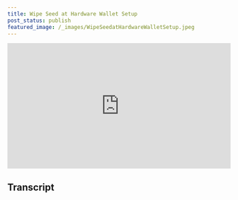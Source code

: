 ```yaml
---
title: Wipe Seed at Hardware Wallet Setup
post_status: publish
featured_image: /_images/WipeSeedatHardwareWalletSetup.jpeg
---
```


<div style="padding:56.25% 0 0 0;position:relative;"><iframe src="https://player.vimeo.com/video/841143852?badge=0&amp;autopause=0&amp;player_id=0&amp;app_id=58479" frameborder="0" allow="autoplay; fullscreen; picture-in-picture" allowfullscreen style="position:absolute;top:0;left:0;width:100%;height:100%;" title="056 Wipe Seed at Hardware Wallet Setup"></iframe></div>

<div style="margin-bottom:30px;"></div>

## Transcript

